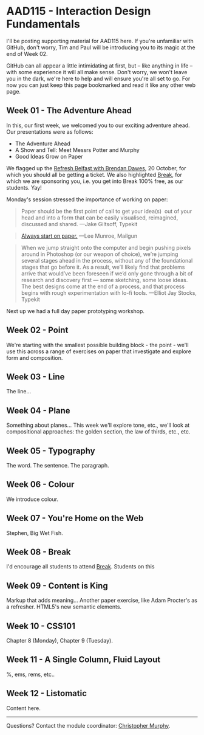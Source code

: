 AAD115 - Interaction Design Fundamentals
========================================

I'll be posting supporting material for AAD115 here. If you're unfamiliar with GitHub, don't worry, Tim and Paul will be introducing you to its magic at the end of Week 02.

GitHub can all appear a little intimidating at first, but – like anything in life – with some experience it will all make sense. Don't worry, we won't leave you in the dark, we're here to help and will ensure you're all set to go. For now you can just keep this page bookmarked and read it like any other web page.


Week 01 - The Adventure Ahead
-----------------------------

In this, our first week, we welcomed you to our exciting adventure ahead. Our presentations were as follows:

+ The Adventure Ahead
+ A Show and Tell: Meet Messrs Potter and Murphy
+ Good Ideas Grow on Paper

We flagged up the [Refresh Belfast with Brendan Dawes](https://getinvited.to/refreshbelfast/refresh-with-brendan-dawes/), 20 October, for which you should all be getting a ticket. We also highlighted [Break](http://breakconf.org), for which we are sponsoring you, i.e. you get into Break 100% free, as our students. Yay!

Monday's session stressed the importance of working on paper:

> Paper should be the first point of call to get your idea(s)  out of your head and into a form that can be easily visualised, reimagined, discussed and shared.
> —Jake Giltsoff, Typekit

> [Always start on paper.](http://www.leemunroe.com/designing-with-pen-paper/)
> —Lee Munroe, Mailgun

> When we jump straight onto the computer and begin pushing pixels around in Photoshop (or our weapon of choice), we’re jumping several stages ahead in the process, without any of the foundational stages that go before it. As a result, we’ll likely find that problems arrive that would’ve been foreseen if we’d only gone through a bit of research and discovery first — some sketching, some loose ideas. The best designs come at the end of a process, and that process begins with rough experimentation with lo-fi tools.
> —Elliot Jay Stocks, Typekit

Next up we had a full day paper prototyping workshop.



Week 02 - Point
---------------

We're starting with the smallest possible building block - the point - we'll use this across a range of exercises on paper that investigate and explore form and composition.


Week 03 - Line
--------------

The line…


Week 04 - Plane
---------------

Something about planes… This week we'll explore tone, etc., we'll look at compositional approaches: the golden section, the law of thirds, etc., etc.


Week 05 - Typography
--------------------

The word. The sentence. The paragraph.


Week 06 - Colour
----------------

We introduce colour.


Week 07 - You're Home on the Web
--------------------------------

Stephen, Big Wet Fish.


Week 08 - Break
---------------

I'd encourage all students to attend [Break](http://breakconf.org). Students on this 


Week 09 - Content is King
-------------------------

Markup that adds meaning… Another paper exercise, like Adam Procter's as a refresher. HTML5's new semantic elements.


Week 10 - CSS101
----------------

Chapter 8 (Monday), Chapter 9 (Tuesday).


Week 11 - A Single Column, Fluid Layout
---------------------------------------

%, ems, rems, etc..


Week 12 - Listomatic
--------------------

Content here.


----


Questions? Contact the module coordinator: [Christopher Murphy](mailto:chris.murphyk@ulster.ac.uk?Subject=AAD115).
